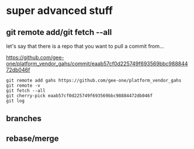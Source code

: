 # super advanced stuff

## git remote add/git fetch --all
let's say that there is a repo that you want to pull a commit from...

https://github.com/gee-one/platform_vendor_gahs/commit/eaab57cf0d225749f693569bbc98884472db046f

```
git remote add gahs https://github.com/gee-one/platform_vendor_gahs
git remote -v
git fetch --all
git cherry-pick eaab57cf0d225749f693569bbc98884472db046f
git log
```

## branches

## rebase/merge
